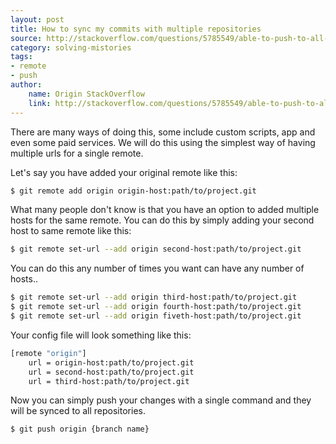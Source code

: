 ```yaml
---
layout: post
title: How to sync my commits with multiple repositories
source: http://stackoverflow.com/questions/5785549/able-to-push-to-all-git-remotes-with-the-one-command/5785618#5785618
category: solving-mistories
tags: 
- remote
- push
author: 
    name: Origin StackOverflow
    link: http://stackoverflow.com/questions/5785549/able-to-push-to-all-git-remotes-with-the-one-command/5785618#5785618
---
```

There are many ways of doing this, some include custom scripts, app and even some paid services. We will do this using the simplest way of having multiple urls for a single remote.

Let's say you have added your original remote like this:

```bash
$ git remote add origin origin-host:path/to/project.git
```

What many people don't know is that you have an option to added multiple hosts for the same remote. You can do this by simply adding your second host to same remote like this:

```bash
$ git remote set-url --add origin second-host:path/to/project.git
```

<!--break-->

You can do this any number of times you want can have any number of hosts..

```bash
$ git remote set-url --add origin third-host:path/to/project.git
$ git remote set-url --add origin fourth-host:path/to/project.git
$ git remote set-url --add origin fiveth-host:path/to/project.git
```

Your config file will look something like this:

```bash
[remote "origin"]
    url = origin-host:path/to/project.git
    url = second-host:path/to/project.git
    url = third-host:path/to/project.git
```


Now you can simply push your changes with a single command and they will be synced to all repositories.

```bash
$ git push origin {branch name}
```

